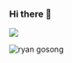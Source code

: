 ### Hi there 👋

![](https://komarev.com/ghpvc/?username=verryrw)

<!-- ![ryan gosong](https://media.giphy.com/media/v1.Y2lkPTc5MGI3NjExN3c2ZG1kMG90eWtxNDQ0N3EzcWNjZDJhb2J2aWVlanZ5N3QzdTB6eCZlcD12MV9pbnRlcm5hbF9naWZfYnlfaWQmY3Q9Zw/FtXWChRfsZX1z3rOGn/giphy.gif) -->
![ryan gosong](https://i.giphy.com/media/v1.Y2lkPTc5MGI3NjExNnhoa2w2M3MyazU1ZzJ3a3U1NnRxc2lzaGRxM3Q0YWRuYW53NGdyeCZlcD12MV9pbnRlcm5hbF9naWZfYnlfaWQmY3Q9Zw/XjlNyeZp5lDri/giphy-downsized-large.gif)

<!-- <img align="center" src="https://github.com/verryrw/verryrw/blob/output/github-contribution-grid-snake-dark.svg" alt="Snake"> -->
<!--
**verryrw/verryrw** is a ✨ _special_ ✨ repository because its `README.md` (this file) appears on your GitHub profile.

Here are some ideas to get you started:

- 🔭 I’m currently working on ...
- 🌱 I’m currently learning ...
- 👯 I’m looking to collaborate on ...
- 🤔 I’m looking for help with ...
- 💬 Ask me about ...
- 📫 How to reach me: ...
- 😄 Pronouns: ...
- ⚡ Fun fact: ...
-->
